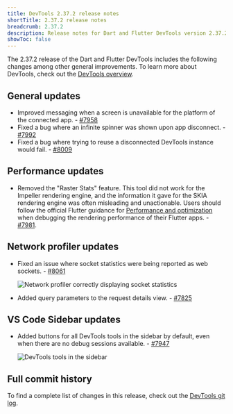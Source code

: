 ```yaml
---
title: DevTools 2.37.2 release notes
shortTitle: 2.37.2 release notes
breadcrumb: 2.37.2
description: Release notes for Dart and Flutter DevTools version 2.37.2.
showToc: false
---
```


The 2.37.2 release of the Dart and Flutter DevTools
includes the following changes among other general improvements.
To learn more about DevTools, check out the
[DevTools overview](/tools/devtools/overview).

## General updates

* Improved messaging when a screen is unavailable for the
  platform of the connected app. - [#7958](https://github.com/flutter/devtools/pull/7958)
* Fixed a bug where an infinite spinner was shown upon
  app disconnect. - [#7992](https://github.com/flutter/devtools/pull/7992)
* Fixed a bug where trying to reuse a disconnected DevTools instance would
  fail. - [#8009](https://github.com/flutter/devtools/pull/8009)

## Performance updates

* Removed the "Raster Stats" feature.
  This tool did not work for the Impeller rendering engine, and
  the information it gave for the SKIA rendering engine was
  often misleading and unactionable. Users should follow the
  official Flutter guidance for [Performance and optimization](/perf) when
  debugging the rendering performance of their Flutter apps. - [#7981](https://github.com/flutter/devtools/pull/7981).

## Network profiler updates

* Fixed an issue where socket statistics were being reported as web sockets. - [#8061](https://github.com/flutter/devtools/pull/8061)

  ![Network profiler correctly displaying socket statistics](/assets/images/docs/tools/devtools/release-notes/images-2.37.2/socket-profiling.png "Network profiler correctly displaying socket statistics")

* Added query parameters to the request details view. - [#7825](https://github.com/flutter/devtools/pull/7825)

## VS Code Sidebar updates

* Added buttons for all DevTools tools in the sidebar by default, even when
  there are no debug sessions available. - [#7947](https://github.com/flutter/devtools/pull/7947)

  ![DevTools tools in the sidebar](/assets/images/docs/tools/devtools/release-notes/images-2.37.2/devtools_in_sidebar.png)

## Full commit history

To find a complete list of changes in this release, check out the
[DevTools git log](https://github.com/flutter/devtools/tree/v2.37.0).
